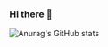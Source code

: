 ### Hi there 👋

![Anurag's GitHub stats](https://github-readme-stats.vercel.app/api?username=NattyDCI&show_icons=true&theme=radical)

<!--
**NattyDCI/NattyDCI** is a ✨ _special_ ✨ repository because its `README.md` (this file) appears on your GitHub profile.

Here are some ideas to get you started:

- 🔭 I’m currently working on ...
- 🌱 I’m currently learning ...
- 👯 I’m looking to collaborate on ...
- 🤔 I’m looking for help with ...
- 💬 Ask me about ...
- 📫 How to reach me: ...
- 😄 Pronouns: ...
- ⚡ Fun fact: ...
-->
